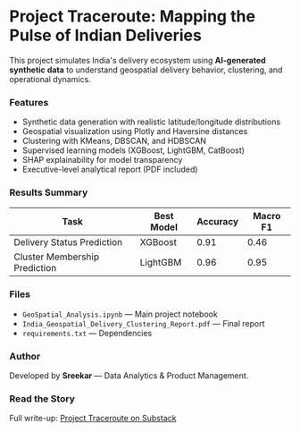 # Project Traceroute: Mapping the Pulse of Indian Deliveries

This project simulates India's delivery ecosystem using **AI-generated synthetic data** to understand
geospatial delivery behavior, clustering, and operational dynamics.

###  Features
- Synthetic data generation with realistic latitude/longitude distributions  
- Geospatial visualization using Plotly and Haversine distances  
- Clustering with KMeans, DBSCAN, and HDBSCAN  
- Supervised learning models (XGBoost, LightGBM, CatBoost)  
- SHAP explainability for model transparency  
- Executive-level analytical report (PDF included)

###  Results Summary
| Task | Best Model | Accuracy | Macro F1 |
|------|-------------|-----------|----------|
| Delivery Status Prediction | XGBoost | 0.91 | 0.46 |
| Cluster Membership Prediction | LightGBM | 0.96 | 0.95 |

###  Files
- `GeoSpatial_Analysis.ipynb` — Main project notebook  
- `India_Geospatial_Delivery_Clustering_Report.pdf` — Final report  
- `requirements.txt` — Dependencies  

###  Author
Developed by **Sreekar** — Data Analytics & Product Management.

###  Read the Story
Full write-up: [Project Traceroute on Substack](https://your-substack-url)
